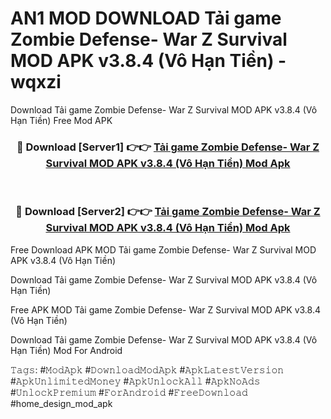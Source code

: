 # AN1 MOD DOWNLOAD Tải game Zombie Defense- War Z Survival MOD APK v3.8.4 (Vô Hạn Tiền) - wqxzi
Download Tải game Zombie Defense- War Z Survival MOD APK v3.8.4 (Vô Hạn Tiền) Free Mod APK

<div align="center">
<h3>🔴 Download [Server1] 👉👉 <a href="https://apk-comot.site?title=Tải_game_Zombie_Defense-_War_Z_Survival_MOD_APK_v3.8.4_(Vô_Hạn_Tiền)">Tải game Zombie Defense- War Z Survival MOD APK v3.8.4 (Vô Hạn Tiền) Mod Apk</a></h3><br>

<h3>🔴 Download [Server2] 👉👉 <a href="https://apk-comot.site?title=Tải_game_Zombie_Defense-_War_Z_Survival_MOD_APK_v3.8.4_(Vô_Hạn_Tiền)">Tải game Zombie Defense- War Z Survival MOD APK v3.8.4 (Vô Hạn Tiền) Mod Apk</a></h3>
</div>


Free Download APK MOD Tải game Zombie Defense- War Z Survival MOD APK v3.8.4 (Vô Hạn Tiền)

Download Tải game Zombie Defense- War Z Survival MOD APK v3.8.4 (Vô Hạn Tiền) 

Free APK MOD Tải game Zombie Defense- War Z Survival MOD APK v3.8.4 (Vô Hạn Tiền) 

Download Tải game Zombie Defense- War Z Survival MOD APK v3.8.4 (Vô Hạn Tiền) Mod For Android

𝚃𝚊𝚐𝚜: #𝙼𝚘𝚍𝙰𝚙𝚔 #𝙳𝚘𝚠𝚗𝚕𝚘𝚊𝚍𝙼𝚘𝚍𝙰𝚙𝚔 #𝙰𝚙𝚔𝙻𝚊𝚝𝚎𝚜𝚝𝚅𝚎𝚛𝚜𝚒𝚘𝚗 #𝙰𝚙𝚔𝚄𝚗𝚕𝚒𝚖𝚒𝚝𝚎𝚍𝙼𝚘𝚗𝚎𝚢 #𝙰𝚙𝚔𝚄𝚗𝚕𝚘𝚌𝚔𝙰𝚕𝚕 #𝙰𝚙𝚔𝙽𝚘𝙰𝚍𝚜 #𝚄𝚗𝚕𝚘𝚌𝚔𝙿𝚛𝚎𝚖𝚒𝚞𝚖 #𝙵𝚘𝚛𝙰𝚗𝚍𝚛𝚘𝚒𝚍 #𝙵𝚛𝚎𝚎𝙳𝚘𝚠𝚗𝚕𝚘𝚊𝚍 #home_design_mod_apk